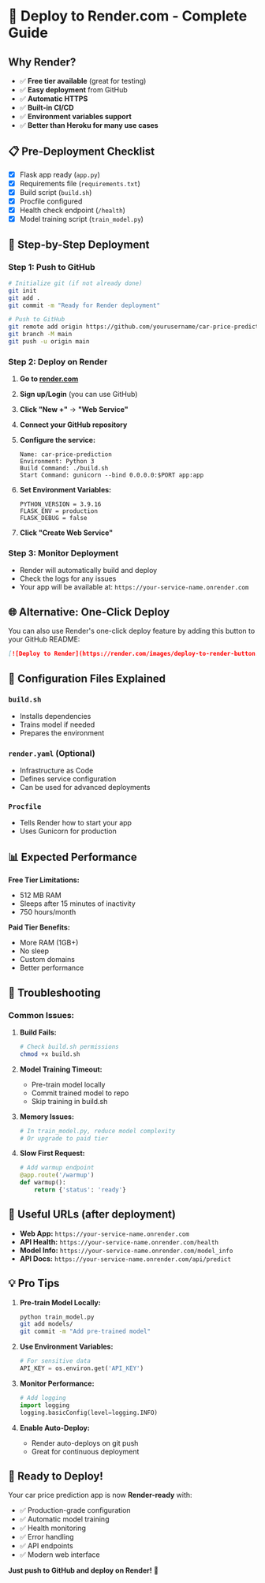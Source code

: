 # 🚀 Deploy to Render.com - Complete Guide

## Why Render?
- ✅ **Free tier available** (great for testing)
- ✅ **Easy deployment** from GitHub
- ✅ **Automatic HTTPS**
- ✅ **Built-in CI/CD**
- ✅ **Environment variables support**
- ✅ **Better than Heroku for many use cases**

## 📋 Pre-Deployment Checklist
- [x] Flask app ready (`app.py`)
- [x] Requirements file (`requirements.txt`)
- [x] Build script (`build.sh`)
- [x] Procfile configured
- [x] Health check endpoint (`/health`)
- [x] Model training script (`train_model.py`)

## 🔧 Step-by-Step Deployment

### **Step 1: Push to GitHub**
```bash
# Initialize git (if not already done)
git init
git add .
git commit -m "Ready for Render deployment"

# Push to GitHub
git remote add origin https://github.com/yourusername/car-price-prediction
git branch -M main
git push -u origin main
```

### **Step 2: Deploy on Render**

1. **Go to [render.com](https://render.com)**
2. **Sign up/Login** (you can use GitHub)
3. **Click "New +"** → **"Web Service"**
4. **Connect your GitHub repository**
5. **Configure the service:**

   ```
   Name: car-price-prediction
   Environment: Python 3
   Build Command: ./build.sh
   Start Command: gunicorn --bind 0.0.0.0:$PORT app:app
   ```

6. **Set Environment Variables:**
   ```
   PYTHON_VERSION = 3.9.16
   FLASK_ENV = production
   FLASK_DEBUG = false
   ```

7. **Click "Create Web Service"**

### **Step 3: Monitor Deployment**
- Render will automatically build and deploy
- Check the logs for any issues
- Your app will be available at: `https://your-service-name.onrender.com`

## 🌐 Alternative: One-Click Deploy

You can also use Render's one-click deploy feature by adding this button to your GitHub README:

```markdown
[![Deploy to Render](https://render.com/images/deploy-to-render-button.svg)](https://render.com/deploy?repo=https://github.com/yourusername/car-price-prediction)
```

## 🔧 Configuration Files Explained

### `build.sh`
- Installs dependencies
- Trains model if needed
- Prepares the environment

### `render.yaml` (Optional)
- Infrastructure as Code
- Defines service configuration
- Can be used for advanced deployments

### `Procfile`
- Tells Render how to start your app
- Uses Gunicorn for production

## 📊 Expected Performance

**Free Tier Limitations:**
- 512 MB RAM
- Sleeps after 15 minutes of inactivity
- 750 hours/month

**Paid Tier Benefits:**
- More RAM (1GB+)
- No sleep
- Custom domains
- Better performance

## 🐛 Troubleshooting

### Common Issues:

1. **Build Fails:**
   ```bash
   # Check build.sh permissions
   chmod +x build.sh
   ```

2. **Model Training Timeout:**
   - Pre-train model locally
   - Commit trained model to repo
   - Skip training in build.sh

3. **Memory Issues:**
   ```python
   # In train_model.py, reduce model complexity
   # Or upgrade to paid tier
   ```

4. **Slow First Request:**
   ```python
   # Add warmup endpoint
   @app.route('/warmup')
   def warmup():
       return {'status': 'ready'}
   ```

## 🔗 Useful URLs (after deployment)

- **Web App:** `https://your-service-name.onrender.com`
- **API Health:** `https://your-service-name.onrender.com/health`
- **Model Info:** `https://your-service-name.onrender.com/model_info`
- **API Docs:** `https://your-service-name.onrender.com/api/predict`

## 💡 Pro Tips

1. **Pre-train Model Locally:**
   ```bash
   python train_model.py
   git add models/
   git commit -m "Add pre-trained model"
   ```

2. **Use Environment Variables:**
   ```python
   # For sensitive data
   API_KEY = os.environ.get('API_KEY')
   ```

3. **Monitor Performance:**
   ```python
   # Add logging
   import logging
   logging.basicConfig(level=logging.INFO)
   ```

4. **Enable Auto-Deploy:**
   - Render auto-deploys on git push
   - Great for continuous deployment

## 🚀 Ready to Deploy!

Your car price prediction app is now **Render-ready** with:
- ✅ Production-grade configuration
- ✅ Automatic model training
- ✅ Health monitoring
- ✅ Error handling
- ✅ API endpoints
- ✅ Modern web interface

**Just push to GitHub and deploy on Render!** 🎉
